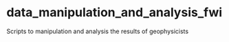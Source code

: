 # data_manipulation_and_analysis_fwi
Scripts to manipulation and analysis the results of geophysicists
